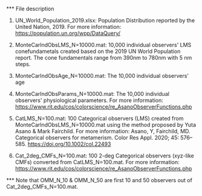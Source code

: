 *** File description
1. UN_World_Population_2019.xlsx: Population Distribution reported by the United Nation, 2019. For more information: https://population.un.org/wpp/DataQuery/

2. MonteCarlndObsLMS_N=10000.mat: 10,000 individual observers' LMS conefundametals created based on the 2019 UN World Population report. The cone fundamentals range from 390nm to 780nm with 5 nm steps. 

3. MonteCarIndObsAge_N=10000.mat: The 10,000 individual observers' age

4. MonteCarIndObsParams_N=10000.mat: The 10,000 individual observers' physiological parameters. For more information: https://www.rit.edu/cos/colorscience/re_AsanoObserverFunctions.php

5. CatLMS_N=100.mat: 100 Categorical observers (LMS) created from MonteCarlndObsLMS_N=10000.mat using the method proposed by Yuta Asano & Mark Fairchild. For more information: Asano, Y, Fairchild, MD. Categorical observers for metamerism. Color Res Appl. 2020; 45: 576– 585. https://doi.org/10.1002/col.22493

6. Cat_2deg_CMFs_N=100.mat: 100 2-deg Categorical observers (xyz-like CMFs) converted from CatLMS_N=100.mat. For more information: https://www.rit.edu/cos/colorscience/re_AsanoObserverFunctions.php

*** Note that OMM_N_10 & OMM_N_50 are first 10 and 50 observers out of Cat_2deg_CMFs_N=100.mat.